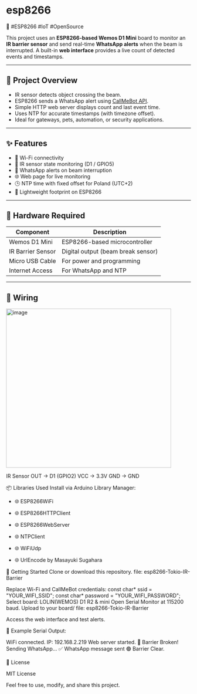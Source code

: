 # esp8266
🚀 #ESP8266 #IoT #OpenSource

This project uses an **ESP8266-based Wemos D1 Mini** board to monitor an **IR barrier sensor** and send real-time **WhatsApp alerts** when the beam is interrupted. A built-in **web interface** provides a live count of detected events and timestamps.

---

## 📸 Project Overview

- IR sensor detects object crossing the beam.
- ESP8266 sends a WhatsApp alert using [CallMeBot API](https://www.callmebot.com/).
- Simple HTTP web server displays count and last event time.
- Uses NTP for accurate timestamps (with timezone offset).
- Ideal for gateways, pets, automation, or security applications.

---

## ✨ Features

- 📶 Wi-Fi connectivity  
- 🧠 IR sensor state monitoring (D1 / GPIO5)  
- 💬 WhatsApp alerts on beam interruption  
- 🌐 Web page for live monitoring  
- 🕒 NTP time with fixed offset for Poland (UTC+2)  
- 💾 Lightweight footprint on ESP8266  

---

## 🧰 Hardware Required

| Component           | Description                        |
|--------------------|------------------------------------|
| Wemos D1 Mini       | ESP8266-based microcontroller      |
| IR Barrier Sensor   | Digital output (beam break sensor) |
| Micro USB Cable     | For power and programming          |
| Internet Access     | For WhatsApp and NTP               |

---

## 🔌 Wiring

<img width="450" height="434" alt="image" src="https://github.com/user-attachments/assets/24552aff-6916-419e-823c-3493dba82e30" />

IR Sensor OUT → D1 (GPIO2)
VCC → 3.3V
GND → GND

📦 Libraries Used
Install via Arduino Library Manager:

- 🌐 ESP8266WiFi

- 🌐 ESP8266HTTPClient

- 🌐 ESP8266WebServer

- 🌐 NTPClient

- 🌐 WiFiUdp

- 🌐 UrlEncode by Masayuki Sugahara

🚀 Getting Started
Clone or download this repository.
file: esp8266-Tokio-IR-Barrier

Replace Wi-Fi and CallMeBot credentials:
    const char* ssid = "YOUR_WIFI_SSID";
    const char* password = "YOUR_WIFI_PASSWORD";
Select board: LOLIN(WEMOS) D1 R2 & mini
Open Serial Monitor at 115200 baud.
Upload to your board/ file: esp8266-Tokio-IR-Barrier

Access the web interface and test alerts.

🧪 Example Serial Output:

WiFi connected. IP: 192.168.2.219
Web server started.
🔴 Barrier Broken! Sending WhatsApp...
✅ WhatsApp message sent
🟢 Barrier Clear.


📜 License

MIT License

Feel free to use, modify, and share this project.